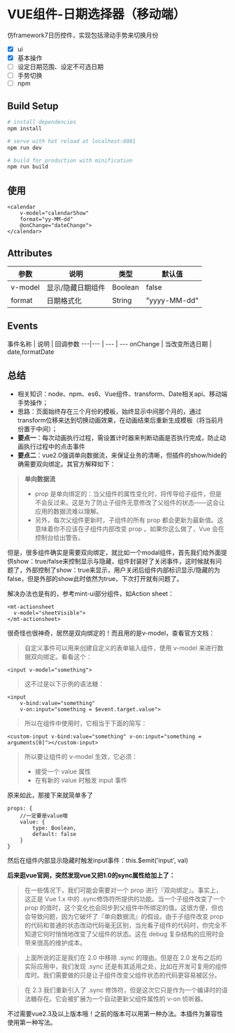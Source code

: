 # VUE组件-日期选择器（移动端）
仿framework7日历控件，实现包括滑动手势来切换月份
- [x] ui
- [x] 基本操作
- [ ] 设定日期范围、设定不可选日期
- [ ] 手势切换
- [ ] npm
## Build Setup

``` bash
# install dependencies
npm install

# serve with hot reload at localhost:8081
npm run dev

# build for production with minification
npm run build
```
## 使用

```
<calendar
    v-model="calendarShow"
    format="yy-MM-dd"
    @onChange="dateChange">
</calendar>
```
## Attributes

参数 | 说明 | 类型 | 默认值
---|--- | --- | ---
v-model | 显示/隐藏日期组件 | Boolean | false
format | 日期格式化 | String | "yyyy-MM-dd"

## Events

事件名称 | 说明 | 	回调参数
---|--- | --- | ---
onChange | 当改变所选日期 | date,formatDate

## 总结
-   相关知识：node、npm、es6、Vue组件、transform、Date相关api、移动端手势操作；
-   思路：页面始终存在三个月份的模板，始终显示中间那个月的，通过transform位移来达到切换动画效果，在动画结束后重新生成模板（将当前月份置于中间）；
-   **要点一**：每次动画执行过程，需设置计时器来判断动画是否执行完成，防止动画执行过程中的点击事件
-   **要点二**：vue2.0强调单向数据流，来保证业务的清晰，但插件的show/hide的确需要双向绑定。其官方解释如下：
> **单向数据流**
> - prop 是单向绑定的：当父组件的属性变化时，将传导给子组件，但是不会反过来。这是为了防止子组件无意修改了父组件的状态——这会让应用的数据流难以理解。
> -  另外，每次父组件更新时，子组件的所有 prop 都会更新为最新值。这意味着你不应该在子组件内部改变 prop 。如果你这么做了，Vue 会在控制台给出警告。

但是，很多组件确实是需要双向绑定，就比如一个modal组件，首先我们给外面提供show：true/false来控制显示与隐藏，组件封装好了关闭事件，这时候就有问题了，外部控制了show：true来显示，用户关闭后组件内部标识显示/隐藏的为false，但是外部的show此时依然为true，下次打开就有问题了。

解决办法也是有的，参考mint-ui部分组件，如Action sheet：
```
<mt-actionsheet
  v-model="sheetVisible">
</mt-actionsheet>
```
很奇怪也很神奇，居然是双向绑定的！而且用的是v-model，查看官方文档：
> 自定义事件可以用来创建自定义的表单输入组件，使用 v-model 来进行数据双向绑定。看看这个：

```
<input v-model="something">
```
> 这不过是以下示例的语法糖：
```
<input
    v-bind:value="something"
    v-on:input="something = $event.target.value">
```
> 所以在组件中使用时，它相当于下面的简写：

```
<custom-input v-bind:value="something" v-on:input="something = arguments[0]"></custom-input>
```

> 所以要让组件的 v-model 生效，它必须：
> - 接受一个 value 属性
> - 在有新的 value 时触发 input 事件

原来如此，那接下来就简单多了
```
props: {
    //一定要是value哦
	value: {
		type: Boolean,
		default: false
	}
}
```
然后在组件内部显示隐藏时触发input事件：this.$emit('input', val)

**后来逛vue官网，突然发现vue又把1.0的sync属性给加上了：**
> 在一些情况下，我们可能会需要对一个 prop 进行『双向绑定』。事实上，这正是 Vue 1.x 中的 .sync修饰符所提供的功能。当一个子组件改变了一个 prop 的值时，这个变化也会同步到父组件中所绑定的值。这很方便，但也会导致问题，因为它破坏了『单向数据流』的假设。由于子组件改变 prop 的代码和普通的状态改动代码毫无区别，当光看子组件的代码时，你完全不知道它何时悄悄地改变了父组件的状态。这在 debug 复杂结构的应用时会带来很高的维护成本。

> 上面所说的正是我们在 2.0 中移除 .sync 的理由。但是在 2.0 发布之后的实际应用中，我们发现 .sync 还是有其适用之处，比如在开发可复用的组件库时。我们需要做的只是让子组件改变父组件状态的代码更容易被区分。

> 在 2.3 我们重新引入了 .sync 修饰符，但是这次它只是作为一个编译时的语法糖存在。它会被扩展为一个自动更新父组件属性的 v-on 侦听器。

不过需要vue2.3及以上版本哦！之前的版本可以用第一种办法。本插件为兼容性使用第一种写法。